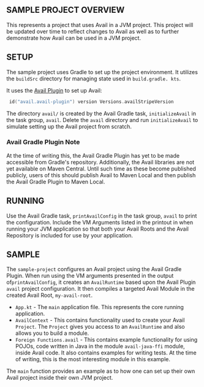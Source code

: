 SAMPLE PROJECT OVERVIEW
--------------------------------------------------------------------------------
This represents a project that uses Avail in a JVM project. This project will be
updated over time to reflect changes to Avail as well as to further 
demonstrate how Avail can be used in a JVM project.

SETUP
--------------------------------------------------------------------------------
The sample project uses Gradle to set up the project environment. It 
utilizes the `buildSrc` directory for managing state used in `build.gradle.
kts`.

It uses the [Avail Plugin](/avail-plugin/README.md) to set up Avail:

```kotlin
 id("avail.avail-plugin") version Versions.availStripeVersion
```

The directory `avail/` is created by the Avail Gradle task, `initializeAvail` 
in the task group, `avail`. Delete the `avail` directory and run 
`initializeAvail` to simulate setting up the Avail project from scratch.

### Avail Gradle Plugin Note
At the time of writing this, the Avail Gradle Plugin has yet to be made 
accessible from Gradle's repository. Additionally, the Avail libraries are not
yet available on Maven Central. Until such time as these become published 
publicly, users of this should publish Avail to Maven Local and then publish 
the Avail Gradle Plugin to Maven Local. 

RUNNING
--------------------------------------------------------------------------------
Use the Avail Gradle task, `printAvailConfig` in the task group, `avail` to 
print the configuration. Include the VM Arguments listed in the printout in 
when running your JVM application so that both your Avail Roots and the 
Avail Repository is included for use by your application.

SAMPLE
--------------------------------------------------------------------------------
The `sample-project` configures an Avail project using the Avail Gradle Plugin. 
When run using the VM arguments presented in the output of`printAvailConfig`, 
it creates an `AvailRuntime` based upon the Avail Plugin `avail` project 
configuration. It then compiles a targeted Avail Module in the created 
Avail Root, `my-avail-root`.
 * `App.kt` - The `main` application file. This represents the core running 
   application.
 * `AvailContext` - This contains functionality used to create your Avail 
   `Project`. The `Project` gives you access to an `AvailRuntime` and also 
   allows you to build a module. 
 * `Foreign Functions.avail` - This contains example functionality for using
   POJOs, code written in Java in the module `avail-java-ffi` module, inside 
   Avail code. It also contains examples for writing tests. At the time of
   writing, this is the most interesting module in this example.

The `main` function provides an example as to how one can set up their own 
Avail project inside their own JVM project.
